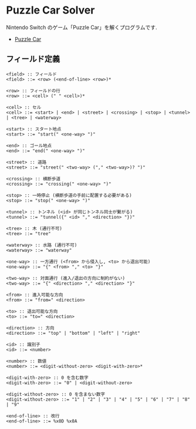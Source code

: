 # Puzzle Car Solver

Nintendo Switch のゲーム「Puzzle Car」を解くプログラムです.

 * [Puzzle Car](https://store-jp.nintendo.com/list/software/70010000043341.html)

## フィールド定義

    <field> :: フィールド
    <field> ::= <row> (<end-of-line> <row>)*

    <row> :: フィールドの行
    <row> ::= <cell> (" " <cell>)*

    <cell> :: セル
    <cell> ::= <start> | <end> | <street> | <crossing> | <stop> | <tunnel> | <tree> | <waterway>

    <start> :: スタート地点
    <start> ::= "start(" <one-way> ")"

    <end> :: ゴール地点
    <end> ::= "end(" <one-way> ")"

    <street> :: 道路
    <street> ::= "street(" <two-way> ("," <two-way>)? ")"

    <crossing> :: 横断歩道
    <crossing> ::= "crossing(" <one-way> ")"

    <stop> :: 一時停止 (横断歩道の手前に配置する必要がある)
    <stop> ::= "stop(" <one-way> ")"

    <tunnel> :: トンネル (<id> が同じトンネル同士が繋がる)
    <tunnel> ::= "tunnel({" <id> "," <direction> "})"

    <tree> :: 木 (通行不可)
    <tree> ::= "tree"

    <waterway> :: 水路 (通行不可)
    <waterway> ::= "waterway"

    <one-way> :: 一方通行 (<from> から侵入し, <to> から退出可能)
    <one-way> ::= "{" <from> "," <to> "}"

    <two-way> :: 対面通行 (進入/退出の方向に制約がない)
    <two-way> ::= "{" <direction> "," <direction> "}"

    <from> :: 進入可能な方向
    <from> ::= "from=" <direction>

    <to> :: 退出可能な方向
    <to> ::= "to=" <direction>

    <direction> :: 方向
    <direction> ::= "top" | "bottom" | "left" | "right"

    <id> :: 識別子
    <id> ::= <number>

    <number> :: 数値
    <number> ::= <digit-without-zero> <digit-with-zero>*

    <digit-with-zero> :: 0 を含む数字
    <digit-with-zero> ::= "0" | <digit-without-zero>

    <digit-without-zero> :: 0 を含まない数字
    <digit-without-zero> ::= "1" | "2" | "3" | "4" | "5" | "6" | "7" | "8" | "9"

    <end-of-line> :: 改行
    <end-of-line> ::= %x0D %x0A

